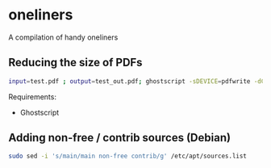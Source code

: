 # oneliners
A compilation of handy oneliners

## Reducing the size of PDFs
```bash
input=test.pdf ; output=test_out.pdf; ghostscript -sDEVICE=pdfwrite -dCompatibilityLevel=1.4 -dPDFSETTINGS=/printer -dNOPAUSE -dQUIET -dBATCH -sOutputFile=/tmp/gs_output.pdf $input && pdf2ps /tmp/gs_output.pdf - | ps2pdf - $output
```
Requirements:
- Ghostscript

## Adding non-free / contrib sources (Debian)
```bash
sudo sed -i 's/main/main non-free contrib/g' /etc/apt/sources.list
```
